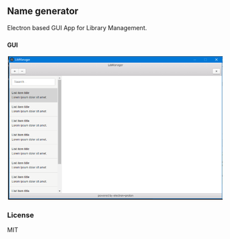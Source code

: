 ## Name generator

Electron based GUI App for Library Management.

### 

#### GUI 
<p align="center">
  <img src="./img/gui.png" width="500">
</p>

### License
MIT
